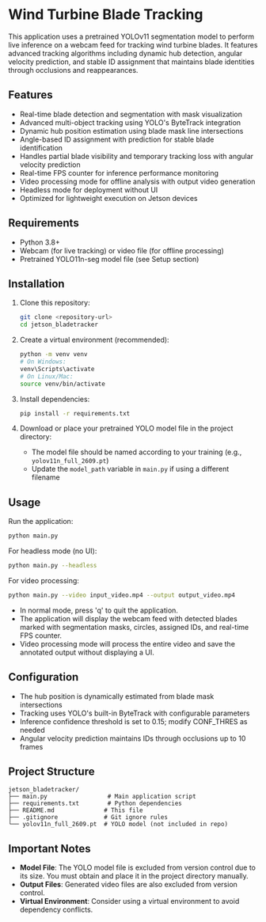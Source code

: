 # Wind Turbine Blade Tracking

This application uses a pretrained YOLOv11 segmentation model to perform live inference on a webcam feed for tracking wind turbine blades. It features advanced tracking algorithms including dynamic hub detection, angular velocity prediction, and stable ID assignment that maintains blade identities through occlusions and reappearances.

## Features

- Real-time blade detection and segmentation with mask visualization
- Advanced multi-object tracking using YOLO's ByteTrack integration
- Dynamic hub position estimation using blade mask line intersections
- Angle-based ID assignment with prediction for stable blade identification
- Handles partial blade visibility and temporary tracking loss with angular velocity prediction
- Real-time FPS counter for inference performance monitoring
- Video processing mode for offline analysis with output video generation
- Headless mode for deployment without UI
- Optimized for lightweight execution on Jetson devices

## Requirements

- Python 3.8+
- Webcam (for live tracking) or video file (for offline processing)
- Pretrained YOLO11n-seg model file (see Setup section)

## Installation

1. Clone this repository:
   ```bash
   git clone <repository-url>
   cd jetson_bladetracker
   ```

2. Create a virtual environment (recommended):
   ```bash
   python -m venv venv
   # On Windows:
   venv\Scripts\activate
   # On Linux/Mac:
   source venv/bin/activate
   ```

3. Install dependencies:
   ```bash
   pip install -r requirements.txt
   ```

4. Download or place your pretrained YOLO model file in the project directory:
   - The model file should be named according to your training (e.g., `yolov11n_full_2609.pt`)
   - Update the `model_path` variable in `main.py` if using a different filename

## Usage

Run the application:
```bash
python main.py
```

For headless mode (no UI):
```bash
python main.py --headless
```

For video processing:
```bash
python main.py --video input_video.mp4 --output output_video.mp4
```

- In normal mode, press 'q' to quit the application.
- The application will display the webcam feed with detected blades marked with segmentation masks, circles, assigned IDs, and real-time FPS counter.
- Video processing mode will process the entire video and save the annotated output without displaying a UI.

## Configuration

- The hub position is dynamically estimated from blade mask intersections
- Tracking uses YOLO's built-in ByteTrack with configurable parameters
- Inference confidence threshold is set to 0.15; modify CONF_THRES as needed
- Angular velocity prediction maintains IDs through occlusions up to 10 frames

## Project Structure

```
jetson_bladetracker/
├── main.py                 # Main application script
├── requirements.txt        # Python dependencies
├── README.md              # This file
├── .gitignore             # Git ignore rules
└── yolov11n_full_2609.pt  # YOLO model (not included in repo)
```

## Important Notes

- **Model File**: The YOLO model file is excluded from version control due to its size. You must obtain and place it in the project directory manually.
- **Output Files**: Generated video files are also excluded from version control.
- **Virtual Environment**: Consider using a virtual environment to avoid dependency conflicts.